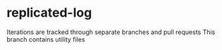 # replicated-log
Iterations are tracked through separate branches and pull requests
This branch contains utility files